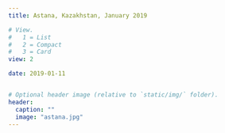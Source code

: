 ```yaml
---
title: Astana, Kazakhstan, January 2019

# View.
#   1 = List
#   2 = Compact
#   3 = Card
view: 2

date: 2019-01-11


# Optional header image (relative to `static/img/` folder).
header:
  caption: ""
  image: "astana.jpg"
---
```



